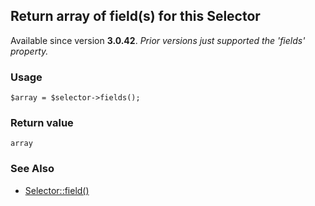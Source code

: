 Return array of field(s) for this Selector
------------------------------------------

Available since version **3.0.42**. _Prior versions just supported the 'fields' property._

### Usage

    $array = $selector->fields();

### Return value

`array`

### See Also

*   [Selector::field()](/api/ref/selector/field/)


